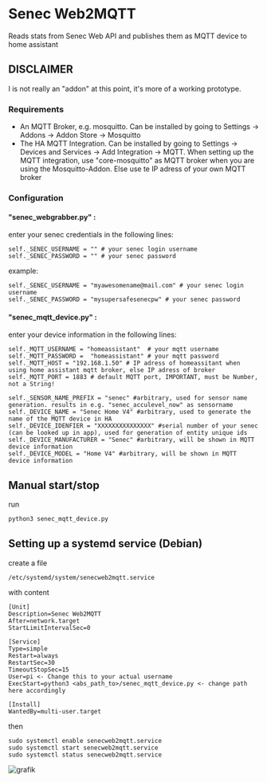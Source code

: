 # Senec Web2MQTT
Reads stats from Senec Web API and publishes them as MQTT device to home assistant

## DISCLAIMER
I is not really an "addon" at this point, it's more of a working prototype.

### Requirements
- An MQTT Broker, e.g. mosquitto. Can be installed by going to Settings -> Addons -> Addon Store -> Mosquitto
- The HA MQTT Integration. Can be installed by going to Settings -> Devices and Services -> Add Integration -> MQTT. 
When setting up the MQTT integration, use "core-mosquitto" as MQTT broker when you are using the Mosquitto-Addon. Else use te IP adress of your own MQTT broker

### Configuration 
#### "senec_webgrabber.py" :

enter your senec credentials in the following lines:
```
self._SENEC_USERNAME = "" # your senec login username
self._SENEC_PASSWORD = "" # your senec password
```

example:
```
self._SENEC_USERNAME = "myawesomename@mail.com" # your senec login username
self._SENEC_PASSWORD = "mysupersafesenecpw" # your senec password
```

#### "senec_mqtt_device.py" :

enter your device information in the following lines:
```
self._MQTT_USERNAME = "homeassistant"  # your mqtt username
self._MQTT_PASSWORD =  "homeassistant" # your mqtt password
self._MQTT_HOST = "192.168.1.50" # IP adress of homeassitant when using home assistant mqtt broker, else IP adress of broker
self._MQTT_PORT = 1883 # default MQTT port, IMPORTANT, must be Number, not a String!

self._SENSOR_NAME_PREFIX = "senec" #arbitrary, used for sensor name generation. results in e.g. "senec_acculevel_now" as sensorname
self._DEVICE_NAME = "Senec Home V4" #arbitrary, used to generate the name of the MQTT device in HA
self._DEVICE_IDENFIER = "XXXXXXXXXXXXXXX" #serial number of your senec (can be looked up in app), used for generation of entity unique ids
self._DEVICE_MANUFACTURER = "Senec" #arbitrary, will be shown in MQTT device information
self._DEVICE_MODEL = "Home V4" #arbitrary, will be shown in MQTT device information
```

## Manual start/stop
run
```bash
python3 senec_mqtt_device.py
``` 

## Setting up a systemd service (Debian)
create a file 
```
/etc/systemd/system/senecweb2mqtt.service
```
with content
```
[Unit]
Description=Senec Web2MQTT
After=network.target
StartLimitIntervalSec=0

[Service]
Type=simple
Restart=always
RestartSec=30
TimeoutStopSec=15
User=pi <- Change this to your actual username
ExecStart=python3 <abs_path_to>/senec_mqtt_device.py <- change path here accordingly

[Install]
WantedBy=multi-user.target
```

then
```
sudo systemctl enable senecweb2mqtt.service
sudo systemctl start senecweb2mqtt.service
sudo systemctl status senecweb2mqtt.service
```

![grafik](https://github.com/mstuettgen/homeassistant-addons/assets/10927858/a0d2c28b-7ee6-4267-847b-80b5509108c0)


